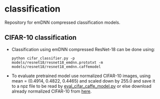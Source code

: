 # classification
Repository for emDNN compressed classification models.

## CIFAR-10 classification

* Classification using emDNN compressed ResNet-18 can be done using:
  ```
  python cifar_classifier.py -p models/resnet18/resnet18_emdnn.prototxt -m models/resnet18/resnet18_emdnn.caffemodel
  ```
* To evaluate pretrained model use normalized CIFAR-10 images, using mean = (0.4914, 0.4822, 0.4465) and scaled down by 255.0 and save it to a npz file to be read by [eval_cifar_caffe_model.py](https://github.com/aiotalabs/classification/blob/master/eval_cifar_caffe_model.py) or else download already normalized CIFAR-10 from [here](https://drive.google.com/file/d/1tg834WoaYlzetgcNenuIbiPNZkquJzSt/view?usp=sharing).


